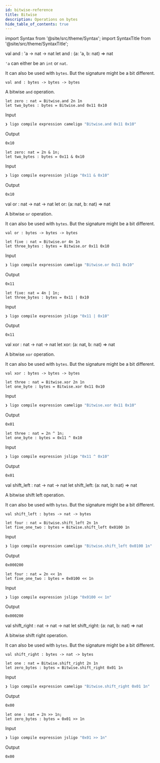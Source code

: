 ```yaml
---
id: bitwise-reference
title: Bitwise
description: Operations on bytes
hide_table_of_contents: true
---
```


import Syntax from '@site/src/theme/Syntax';
import SyntaxTitle from '@site/src/theme/SyntaxTitle';

<SyntaxTitle syntax="cameligo">
val and : 'a -> nat -> nat
</SyntaxTitle>

<SyntaxTitle syntax="jsligo">
let and : (a: &apos;a, b: nat) => nat
</SyntaxTitle>

`'a` can either be an `int` or `nat`.

It can also be used with `bytes`. But the signature might be a bit different.

`val and : bytes -> bytes -> bytes`

A bitwise `and` operation.

<Syntax syntax="cameligo">

```cameligo
let zero : nat = Bitwise.and 2n 1n
let two_bytes : bytes = Bitwise.and 0x11 0x10
```

Input
```bash
❯ ligo compile expression cameligo "Bitwise.and 0x11 0x10"
```
Output
```bash
0x10
```

</Syntax>

<Syntax syntax="jsligo">

```jsligo
let zero: nat = 2n & 1n;
let two_bytes : bytes = 0x11 & 0x10
```


Input
```bash
❯ ligo compile expression jsligo "0x11 & 0x10"
```

Output
```bash
0x10
```

</Syntax>


<SyntaxTitle syntax="cameligo">
val or :  nat -> nat -> nat
</SyntaxTitle>

<SyntaxTitle syntax="jsligo">
let or: (a: nat, b: nat) => nat
</SyntaxTitle>

A bitwise `or` operation.

It can also be used with `bytes`. But the signature might be a bit different.

`val or : bytes -> bytes -> bytes`

<Syntax syntax="cameligo">

```cameligo
let five : nat = Bitwise.or 4n 1n
let three_bytes : bytes = Bitwise.or 0x11 0x10
```


Input
```bash
❯ ligo compile expression cameligo "Bitwise.or 0x11 0x10"
```

Output
```bash
0x11
```

</Syntax>

<Syntax syntax="jsligo">

```jsligo
let five: nat = 4n | 1n;
let three_bytes : bytes = 0x11 | 0x10
```


Input
```bash
❯ ligo compile expression jsligo "0x11 | 0x10"
```

Output
```bash
0x11
```


</Syntax>

<SyntaxTitle syntax="cameligo">
val xor :  nat -> nat -> nat
</SyntaxTitle>

<SyntaxTitle syntax="jsligo">
let xor: (a: nat, b: nat) => nat
</SyntaxTitle>

A bitwise `xor` operation.

It can also be used with `bytes`. But the signature might be a bit different.

`val xor : bytes -> bytes -> bytes`

<Syntax syntax="cameligo">

```cameligo
let three : nat = Bitwise.xor 2n 1n
let one_byte : bytes = Bitwise.xor 0x11 0x10
```


Input
```bash
❯ ligo compile expression cameligo "Bitwise.xor 0x11 0x10"
```

Output
```bash
0x01
```

</Syntax>

<Syntax syntax="jsligo">

```jsligo group=other
let three : nat = 2n ^ 1n;
let one_byte : bytes = 0x11 ^ 0x10
```


Input
```bash
❯ ligo compile expression jsligo "0x11 ^ 0x10"
```

Output
```bash
0x01
```

</Syntax>

<SyntaxTitle syntax="cameligo">
val shift_left :  nat -> nat -> nat
</SyntaxTitle>

<SyntaxTitle syntax="jsligo">
let shift_left: (a: nat, b: nat) => nat
</SyntaxTitle>

A bitwise shift left operation.

It can also be used with `bytes`. But the signature might be a bit different.

`val shift_left : bytes -> nat -> bytes`

<Syntax syntax="cameligo">

```cameligo
let four : nat = Bitwise.shift_left 2n 1n
let five_one_two : bytes = Bitwise.shift_left 0x0100 1n
```

Input
```bash
❯ ligo compile expression cameligo "Bitwise.shift_left 0x0100 1n"
```

Output
```bash
0x000200
```

</Syntax>

<Syntax syntax="jsligo">

```jsligo
let four : nat = 2n << 1n
let five_one_two : bytes = 0x0100 << 1n
```

Input
```bash
❯ ligo compile expression jsligo "0x0100 << 1n"
```

Output
```bash
0x000200
```

</Syntax>

<SyntaxTitle syntax="cameligo">
val shift_right :  nat -> nat -> nat
</SyntaxTitle>

<SyntaxTitle syntax="jsligo">
let shift_right: (a: nat, b: nat) => nat
</SyntaxTitle>

A bitwise shift right operation.

It can also be used with `bytes`. But the signature might be a bit different.

`val shift_right : bytes -> nat -> bytes`

<Syntax syntax="cameligo">


```cameligo
let one : nat = Bitwise.shift_right 2n 1n
let zero_bytes : bytes = Bitwise.shift_right 0x01 1n
```

Input
```bash
❯ ligo compile expression cameligo "Bitwise.shift_right 0x01 1n"
```

Output
```bash
0x00
```


</Syntax>

<Syntax syntax="jsligo">

```jsligo
let one : nat = 2n >> 1n;
let zero_bytes : bytes = 0x01 >> 1n
```

Input
```bash
❯ ligo compile expression jsligo "0x01 >> 1n"
```

Output
```bash
0x00
```

</Syntax>
